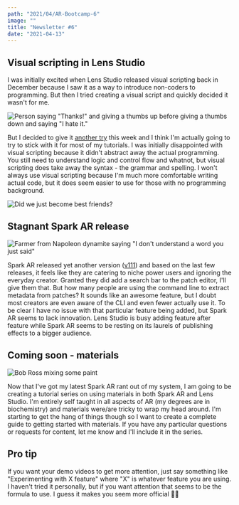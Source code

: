 ```yaml
---
path: "2021/04/AR-Bootcamp-6"
image: ""
title: "Newsletter #6"
date: "2021-04-13"
---
```


## Visual scripting in Lens Studio

I was initially excited when Lens Studio released visual scripting back in December because I saw it as a way to introduce non-coders to programming. But then I tried creating a visual script and quickly decided it wasn't for me.

![Person saying "Thanks!" and giving a thumbs up before giving a thumbs down and saying "I hate it."](https://media.giphy.com/media/tyzuSt6IsYF5e0yigg/giphy-downsized.gif)

But I decided to give it [another try](https://learn.arbootcamp.com/snapchat-beginner/reduced-framerate) this week and I think I'm actually going to try to stick with it for most of my tutorials. I was initially disappointed with visual scripting because it didn't abstract away the actual programming. You still need to understand logic and control flow and whatnot, but visual scripting does take away the syntax - the grammar and spelling. I won't always use visual scripting because I'm much more comfortable writing actual code, but it does seem easier to use for those with no programming background.

![Did we just become best friends?](https://media.giphy.com/media/l1ughbsd9qXz2s9SE/giphy.gif)

## Stagnant Spark AR release

![Farmer from Napoleon dynamite saying "I don't understand a word you just said"](https://media.giphy.com/media/Rwex4lZksxDqw/giphy.gif)

Spark AR released yet another version ([v111](https://sparkar.facebook.com/ar-studio/learn/changelog)) and based on the last few releases, it feels like they are catering to niche power users and ignoring the everyday creator. Granted they did add a search bar to the patch editor, I'll give them that. But how many people are using the command line to extract metadata from patches? It sounds like an awesome feature, but I doubt most creators are even aware of the CLI and even fewer actually use it. To be clear I have no issue with that particular feature being added, but Spark AR seems to lack innovation. Lens Studio is busy adding feature after feature while Spark AR seems to be resting on its laurels of publishing effects to a bigger audience.

## Coming soon - materials

![Bob Ross mixing some paint](https://media.giphy.com/media/d31vTpVi1LAcDvdm/giphy.gif)

Now that I've got my latest Spark AR rant out of my system, I am going to be creating a tutorial series on using materials in both Spark AR and Lens Studio. I'm entirely self taught in all aspects of AR (my degrees are in biochemistry) and materials were/are tricky to wrap my head around. I'm starting to get the hang of things though so I want to create a complete guide to getting started with materials. If you have any particular questions or requests for content, let me know and I'll include it in the series.

## Pro tip

If you want your demo videos to get more attention, just say something like "Experimenting with X feature" where "X" is whatever feature you are using. I haven't tried it personally, but if you want attention that seems to be the formula to use. I guess it makes you seem more official 🤷‍♂️
